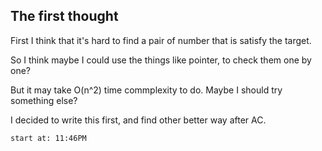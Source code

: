 <h2>The first thought</h2>
<p>First I think that it's hard to find a pair of number that is satisfy the target.</p>
<p>So I think maybe I could use the things like pointer, to check them one by one?</p>
<p>But it may take O(n^2) time commplexity to do. Maybe I should try something else?</p>
<p>I decided to write this first, and find other better way after AC.</p>
<p><code>start at: 11:46PM</code></p>
